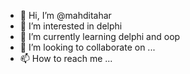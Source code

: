 - 👋 Hi, I’m @mahditahar
- 👀 I’m interested in delphi
- 🌱 I’m currently learning delphi and oop
- 💞️ I’m looking to collaborate on ...
- 📫 How to reach me ...

<!---
mahditahar/mahditahar is a ✨ special ✨ repository because its `README.md` (this file) appears on your GitHub profile.
You can click the Preview link to take a look at your changes.
--->

